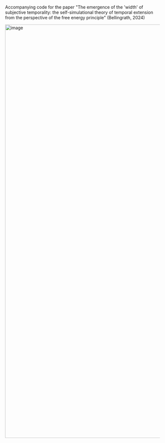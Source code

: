 Accompanying code for the paper "The emergence of the 'width' of subjective temporality: the self-simulational theory of temporal extension from the perspective of the free energy principle" (Bellingrath, 2024)

<img width="1341" alt="image" src="https://github.com/JanBellingrath/deep_parametric_generative_model_of_temporal_inference/assets/87768982/b852b5ff-ed45-4095-952b-f2c8c3469bf4">
